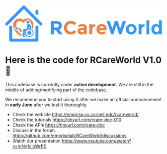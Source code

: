 ![alt text](rcareworld.png)

# Here is the code for RCareWorld V1.0 🦾

This codebase is currently under **active development**. We are still in the middle of adding/modifying part of the codebase.

We recommend you to start using it after we make an official announcement in **early June** after we test it thoroughly. 

- Check the website https://emprise.cs.cornell.edu/rcareworld/
- Check the tutorials https://tinyurl.com/rcare-doc-010
- Check the APIs https://tinyurl.com/rcare-doc
- Discuss in the forum https://github.com/empriselab/RCareWorld/discussions
- Watch our presentation https://www.youtube.com/watch?v=mNy1cloWrP0
